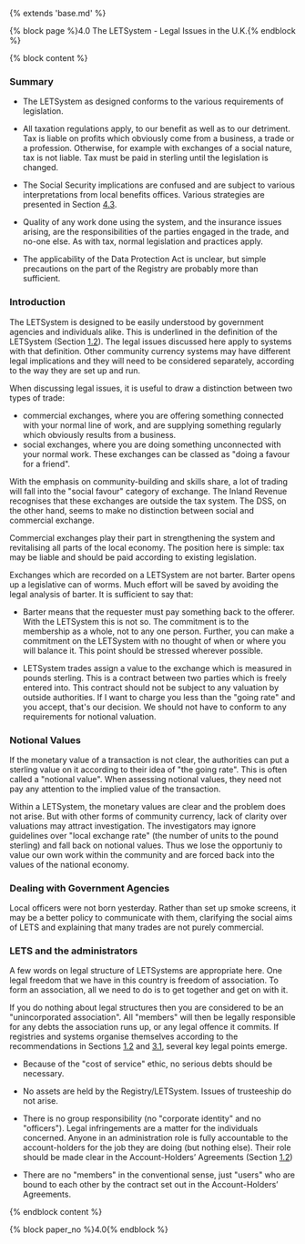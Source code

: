 {% extends 'base.md' %}

{% block page %}4.0 The LETSystem - Legal Issues in the  U.K.{% endblock %}

{% block content %}

### Summary

* The LETSystem as designed conforms to the various requirements of 
legislation. 

* All taxation regulations apply, to our benefit as well as to our detriment. 
Tax is liable on profits which obviously come from a business, a trade 
or a profession. Otherwise, for example with exchanges of a social 
nature, tax is not liable. Tax must be paid in sterling until the legislation 
is changed.

* The Social Security implications are confused and are subject to various 
interpretations from local benefits offices. Various strategies are 
presented in Section [4.3](4.3.html).

* Quality of any work done using the system, and the insurance issues 
arising, are the responsibilities of the parties engaged in the trade, and 
no-one else. As with tax, normal legislation and practices apply.

* The applicability of the Data Protection Act is unclear, but simple 
precautions on the part of the Registry are probably more than 
sufficient.

### Introduction

The LETSystem is designed to be easily understood by government 
agencies and individuals alike. This is underlined in the definition of the 
LETSystem (Section [1.2](1.2.html)). The legal issues discussed here apply to 
systems with that definition. Other community currency systems may have 
different legal implications and they will need to be considered separately, 
according to the way they are set up and run.

When discussing legal issues, it is useful to draw a distinction between 
two types of trade:

* commercial exchanges, where you are offering something connected 
with your normal line of work, and are supplying something regularly 
which obviously results from a business.
* social exchanges, where you are doing something unconnected with 
your normal work. These exchanges can be classed as "doing a favour 
for a friend".

With the emphasis on community-building and skills share, a lot of trading 
will fall into the "social favour" category of exchange. The Inland Revenue 
recognises that these exchanges are outside the tax system. The DSS, on 
the other hand, seems to make no distinction between social and 
commercial exchange.

Commercial exchanges play their part in strengthening the system and 
revitalising all parts of the local economy. The position here is simple: tax 
may be liable and should be paid according to existing legislation.

Exchanges which are recorded on a LETSystem are not barter. Barter 
opens up a legislative can of worms. Much effort will be saved by 
avoiding the legal analysis of barter. It is sufficient to say that:

* Barter means that the requester must pay something back to the offerer. 
With the LETSystem this is not so. The commitment is to the 
membership as a whole, not to any one person. Further, you can make a 
commitment on the LETSystem with no thought of when or where you 
will balance it. This point should be stressed wherever possible. 

* LETSystem trades assign a value to the exchange which is measured in 
pounds sterling. This is a contract between two parties which is freely 
entered into. This contract should not be subject to any valuation by 
outside authorities. If I want to charge you less than the "going rate" and 
you accept, that's our decision. We should not have to conform to any 
requirements for notional valuation.

### Notional Values

If the monetary value of a transaction is not clear, the authorities can put a 
sterling value on it according to their idea of "the going rate". This is often 
called a "notional value". When assessing notional values, they need not 
pay any attention to the implied value of the transaction. 

Within a LETSystem, the monetary values are clear and the problem does 
not arise. But with other forms of community currency, lack of clarity over 
valuations may attract investigation. The investigators may ignore 
guidelines over "local exchange rate" (the number of units to the pound 
sterling) and fall back on notional values. Thus we lose the opportuniy to 
value our own work within the community and are forced back into the 
values of the national economy.

### Dealing with Government Agencies

Local officers were not born yesterday. Rather than set up smoke screens, 
it may be a better policy to communicate with them, clarifying the social 
aims of LETS and explaining that many trades are not purely commercial.

### LETS and the administrators

A few words on legal structure of LETSystems are appropriate here. One 
legal freedom that we have in this country is freedom of association. To 
form an association, all we need to do is to get together and get on with it. 

If you do nothing about legal structures then you are considered to be an 
"unincorporated association". All "members" will then be legally 
responsible for any debts the association runs up, or any legal offence it 
commits. If registries and systems organise themselves according to the 
recommendations in Sections [1.2](1.2.html) and [3.1](3.1.html), several key legal points emerge.

* Because of the "cost of service" ethic, no serious debts should be 
necessary.

* No assets are held by the Registry/LETSystem. Issues of trusteeship do 
not arise.

* There is no group responsibility (no "corporate identity" and no 
"officers"). Legal infringements are a matter for the individuals 
concerned.  Anyone in an administration role is fully accountable to the 
account-holders for the job they are doing (but nothing else). Their role 
should be made clear in the Account-Holders’ Agreements (Section [1.2](1.2.html)) 

* There are no "members" in the conventional sense, just "users" who are 
bound to each other by the contract set out in the Account-Holders’ 
Agreements.

{% endblock content %}

{% block paper_no %}4.0{% endblock %}

